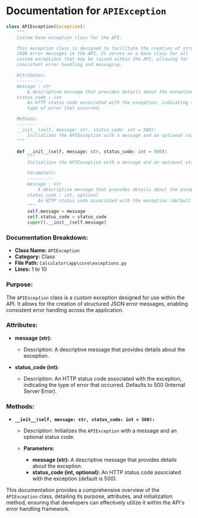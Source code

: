 # Documentation for `APIException`

```python
class APIException(Exception):
    """
    Custom base exception class for the API.

    This exception class is designed to facilitate the creation of structured
    JSON error messages in the API. It serves as a base class for all
    custom exceptions that may be raised within the API, allowing for
    consistent error handling and messaging.

    Attributes:
    ----------
    message : str
        A descriptive message that provides details about the exception.
    status_code : int
        An HTTP status code associated with the exception, indicating the
        type of error that occurred.

    Methods:
    -------
    __init__(self, message: str, status_code: int = 500):
        Initializes the APIException with a message and an optional status code.
    """

    def __init__(self, message: str, status_code: int = 500):
        """
        Initializes the APIException with a message and an optional status code.

        Parameters:
        ----------
        message : str
            A descriptive message that provides details about the exception.
        status_code : int, optional
            An HTTP status code associated with the exception (default is 500).
        """
        self.message = message
        self.status_code = status_code
        super().__init__(self.message)
```

### Documentation Breakdown:

- **Class Name:** `APIException`
- **Category:** Class
- **File Path:** `Calculator\app\core\exceptions.py`
- **Lines:** 1 to 10

### Purpose:
The `APIException` class is a custom exception designed for use within the API. It allows for the creation of structured JSON error messages, enabling consistent error handling across the application.

### Attributes:
- **message (str):** 
  - Description: A descriptive message that provides details about the exception.
  
- **status_code (int):** 
  - Description: An HTTP status code associated with the exception, indicating the type of error that occurred. Defaults to 500 (Internal Server Error).

### Methods:
- **`__init__(self, message: str, status_code: int = 500):`**
  - Description: Initializes the `APIException` with a message and an optional status code.
  
  - **Parameters:**
    - **message (str):** A descriptive message that provides details about the exception.
    - **status_code (int, optional):** An HTTP status code associated with the exception (default is 500).

This documentation provides a comprehensive overview of the `APIException` class, detailing its purpose, attributes, and initialization method, ensuring that developers can effectively utilize it within the API's error handling framework.
